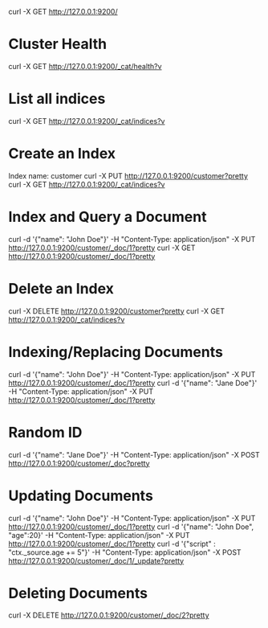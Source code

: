 curl -X GET http://127.0.0.1:9200/

# Cluster Health
curl -X GET http://127.0.0.1:9200/_cat/health?v

# List all indices
curl -X GET http://127.0.0.1:9200/_cat/indices?v

# Create an Index
Index name: customer
curl -X PUT http://127.0.0.1:9200/customer?pretty
curl -X GET http://127.0.0.1:9200/_cat/indices?v

# Index and Query a Document
curl -d '{"name": "John Doe"}' -H "Content-Type: application/json" -X PUT http://127.0.0.1:9200/customer/_doc/1?pretty
curl -X GET http://127.0.0.1:9200/customer/_doc/1?pretty

# Delete an Index
curl -X DELETE http://127.0.0.1:9200/customer?pretty
curl -X GET http://127.0.0.1:9200/_cat/indices?v

# Indexing/Replacing Documents
curl -d '{"name": "John Doe"}' -H "Content-Type: application/json" -X PUT http://127.0.0.1:9200/customer/_doc/1?pretty
curl -d '{"name": "Jane Doe"}' -H "Content-Type: application/json" -X PUT http://127.0.0.1:9200/customer/_doc/1?pretty
# Random ID
curl -d '{"name": "Jane Doe"}' -H "Content-Type: application/json" -X POST http://127.0.0.1:9200/customer/_doc?pretty

# Updating Documents
curl -d '{"name": "John Doe"}' -H "Content-Type: application/json" -X PUT http://127.0.0.1:9200/customer/_doc/1?pretty
curl -d '{"name": "John Doe", "age":20}' -H "Content-Type: application/json" -X PUT http://127.0.0.1:9200/customer/_doc/1?pretty
curl -d '{"script" : "ctx._source.age += 5"}' -H "Content-Type: application/json" -X POST http://127.0.0.1:9200/customer/_doc/1/_update?pretty

# Deleting Documents
curl -X DELETE http://127.0.0.1:9200/customer/_doc/2?pretty
